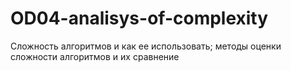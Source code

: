 # OD04-analisys-of-complexity
 Сложность алгоритмов и как ее использовать; методы оценки сложности алгоритмов и их сравнение
